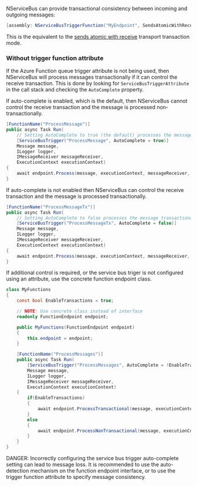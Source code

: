 NServiceBus can provide transactional consistency between incoming and outgoing messages:

```csharp
[assembly: NServiceBusTriggerFunction("MyEndpoint", SendsAtomicWithReceive = true)]
```

This is the equivalent to the [sends atomic with receive](/transports/transactions.md#transactions-transport-transaction-sends-atomic-with-receive) transport transaction mode.

### Without trigger function attribute

If the Azure Function queue trigger attribute is not being used, then NServiceBus will process messages transactionally if it can control the receive transaction. This is done by looking for `ServiceBusTriggerAttribute` in the call stack and checking the `AutoComplete` property.

If auto-complete is enabled, which is the default, then NServiceBus cannot control the receive transaction and the message is processed non-transactionally.

```csharp
[FunctionName("ProcessMessage")]
public async Task Run(
    // Setting AutoComplete to true (the default) processes the message non-transactionally
    [ServiceBusTrigger("ProcessMessage", AutoComplete = true)]
    Message message,
    ILogger logger,
    IMessageReceiver messageReceiver,
    ExecutionContext executionContext)
{
    await endpoint.Process(message, executionContext, messageReceiver, logger);
}
```

If auto-complete is not enabled then NServiceBus can control the receive transaction and the message is processed transactionally.

```csharp
[FunctionName("ProcessMessageTx")]
public async Task Run(
    // Setting AutoComplete to false processes the message transactionally
    [ServiceBusTrigger("ProcessMessageTx", AutoComplete = false)]
    Message message,
    ILogger logger,
    IMessageReceiver messageReceiver,
    ExecutionContext executionContext)
{
    await endpoint.Process(message, executionContext, messageReceiver, logger);
}
```

If additional control is required, or the service bus triger is not configured using an attribute, use the concrete function endpoint class.

```csharp
class MyFunctions
{
    const bool EnableTransactions = true;

    // NOTE: Use concrete class instead of interface
    readonly FunctionEndpoint endpoint;

    public MyFunctions(FunctionEndpoint endpoint)
    {
        this.endpoint = endpoint;
    }

    [FunctionName("ProcessMessages")]
    public async Task Run(
        [ServiceBusTrigger("ProcessMessages", AutoComplete = !EnableTransactions)]
        Message message,
        ILogger logger,
        IMessageReceiver messageReceiver,
        ExecutionContext executionContext)
    {
        if(EnableTransactions)
        {
            await endpoint.ProcessTransactional(message, executionContext, messageReceiver, logger);
        }
        else
        {
            await endpoint.ProcessNonTransactional(message, executionContext, messageReceiver, logger)
        }
    }
}
```

DANGER: Incorrectly configuring the service bus trigger auto-complete setting can lead to message loss. It is recommended to use the auto-detection mechanism on the function endpoint interface, or to use the trigger function attribute to specify message consistency.